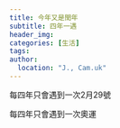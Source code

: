 ```yaml
---
title: 今年又是閏年
subtitle: 四年一遇
header_img: 
categories: [生活]
tags: 
author:
  location: "J., Cam.uk"
---
```

每四年只會遇到一次2月29號

每四年只會遇到一次奧運
